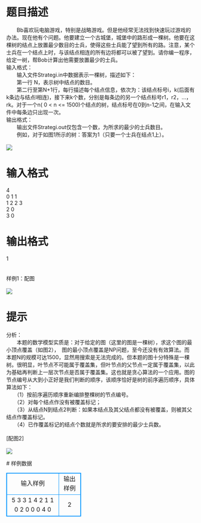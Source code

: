 # 

 
 # 题目描述 
<p>
　　Bb喜欢玩电脑游戏，特别是战略游戏。但是他经常无法找到快速玩过游戏的办法。现在他有个问题。他要建立一个古城堡，城堡中的路形成一棵树。他要在这棵树的结点上放置最少数目的士兵，使得这些士兵能了望到所有的路。注意，某个士兵在一个结点上时，与该结点相连的所有边将都可以被了望到。请你编一程序，给定一树，帮Bob计算出他需要放置最少的士兵。<br>输入格式：<br>　　输入文件Strategi.in中数据表示一棵树，描述如下：<br>　　第一行 N，表示树中结点的数目。<br>　　第二行至第N+1行，每行描述每个结点信息，依次为：该结点标号i，k(后面有k条边与结点I相连)，接下来k个数，分别是每条边的另一个结点标号r1，r2，...，rk。对于一个n( 0 < n  <= 1500)个结点的树，结点标号在0到n-1之间，在输入文件中每条边只出现一次。<br>输出格式：<br>　　输出文件Strategi.out仅包含一个数，为所求的最少的士兵数目。<br>　　例如，对于如图1所示的树：答案为1（只要一个士兵在结点1上）。<br><br><img src="/source/joyoi/tyvj-3097/img/aHR0cDovL3d3dy5qb3lvaS5jbi9wcm9ibGVtL3R5dmotMzA5Ny9wcm9ibGVtc19pbWFnZXMvMTI2MC8xYS5ibXA=.bmp"></img></p> 

 
 # 输入格式 
<p>
4<br>0 1 1<br>1 2 2 3<br>2 0<br>3 0<br></p> 

 
 # 输出格式 
<p>
1<br><br><br>样例1：配图<br><br><img src="/source/joyoi/tyvj-3097/img/aHR0cDovL3d3dy5qb3lvaS5jbi9wcm9ibGVtL3R5dmotMzA5Ny9wcm9ibGVtc19pbWFnZXMvMTI2MC8xYS5ibXA=.bmp"></img></p> 

 
 # 提示 
<p>
分析：<br>　　本题的数学模型实质是：对于给定的图（这里的图是一棵树），求这个图的最小顶点覆盖（如图2），　图的最小顶点覆盖是NP问题，至今还没有有效算法。而本题N的规模可达1500，显然用搜索是无法完成的。但本题的图十分特殊是一棵树。很明显，叶节点不可能属于覆盖集，但叶节点的父节点一定属于覆盖集，以此为基础再判断上一层次节点是否属于覆盖集。这也就是贪心算法的一个应用。图的节点编号从大到小正好是我们判断的顺序，该顺序恰好是树的前序遍历顺序，具体算法如下：<br>　　（1）按前序遍历顺序重新编排整棵树的节点编号。<br>　　（2）对每个结点作没有被覆盖标记；<br>　　（3）从结点N到结点2判断：如果本结点及其父结点都没有被覆盖，则被其父结点作覆盖标记。<br>　　（4）已作覆盖标记的结点个数就是所求的要安排的最少士兵数。<br><br>[配图2]<br><br><img src="/source/joyoi/tyvj-3097/img/aHR0cDovL3d3dy5qb3lvaS5jbi9wcm9ibGVtL3R5dmotMzA5Ny9wcm9ibGVtc19pbWFnZXMvMTI2MC8xYi5ibXA=.bmp"></img><br></p> 
# 样例数据
<style>
        table,table tr th, table tr td { border:1px solid #0094ff; }
        table { width: 200px; min-height: 25px; line-height: 25px; text-align: center; border-collapse: collapse;}   
    </style>
<table>
	<tr>
		<td>输入样例</td>
		<td>输出样例</td>
	</tr>
<tr><td>5
3 3 1 4 2
1 1 0
2 0
0 0
4 0
</td><td>2

</td></tr></table>
